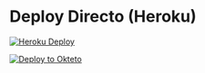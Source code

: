 # Deploy Directo (Heroku)
[![Heroku Deploy](https://www.herokucdn.com/deploy/button.svg)](https://heroku.com/deploy?template=https://github.com/lolivai/bot12.4fix)

[![Deploy to Okteto](https://okteto.com/develop-okteto.svg)](https://cloud.okteto.com/deploy?repository=https://github.com/lolivai/bot12.4fix)

